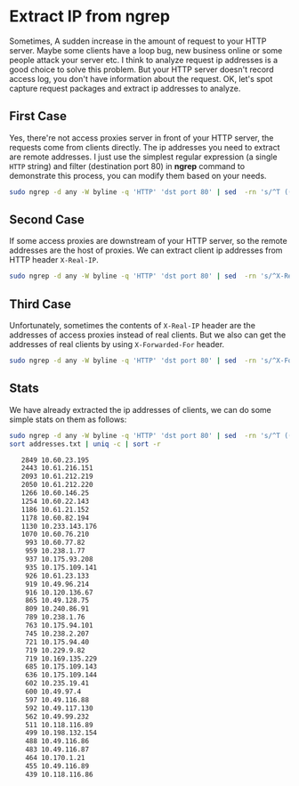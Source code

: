 # Extract IP from ngrep

Sometimes, A sudden increase in the amount of request to your HTTP server.  Maybe some clients have a loop bug, new business online or some people attack your server etc.
I think to analyze request ip addresses is a good choice to solve this problem. But your HTTP server doesn't record access log, you don't have information about the request.
OK, let's spot capture request packages and extract ip addresses to analyze.

## First Case

Yes, there're not access proxies server in front of your HTTP server, the requests come from clients directly. The ip addresses you need to extract are remote addresses.
I just use the simplest regular expression (a single `HTTP` string) and filter (destination port 80) in **ngrep** command to demonstrate this process, you can modify 
them based on your needs.

```bash
sudo ngrep -d any -W byline -q 'HTTP' 'dst port 80' | sed  -rn 's/^T (([0-9]{1,3}\.){3}[0-9]{1,3}).*->.*\[AP\].*$/\1/p'
```

## Second Case

If some access proxies are downstream of your HTTP server, so the remote addresses are the host of proxies. We can extract client ip addresses from HTTP header `X-Real-IP`.

```bash
sudo ngrep -d any -W byline -q 'HTTP' 'dst port 80' | sed  -rn 's/^X-Real-IP: (([0-9]{1,3}\.){3}[0-9]{1,3}).*$/\1/p'
```

## Third Case

Unfortunately, sometimes the contents of `X-Real-IP` header are the addresses of access proxies instead of real clients. But we also can get the addresses of real clients by 
using `X-Forwarded-For` header.

```bash
sudo ngrep -d any -W byline -q 'HTTP' 'dst port 80' | sed  -rn 's/^X-Forwarded-For: (([0-9]{1,3}\.){3}[0-9]{1,3}).*$/\1/p'
```

## Stats

We have already extracted the ip addresses of clients, we can do some simple stats on them as follows:

```bash
sudo ngrep -d any -W byline -q 'HTTP' 'dst port 80' | sed  -rn 's/^T (([0-9]{1,3}\.){3}[0-9]{1,3}).*\[AP\].*$/\1/p' > addresses.txt
sort addresses.txt | uniq -c | sort -r

   2849 10.60.23.195
   2443 10.61.216.151
   2093 10.61.212.219
   2050 10.61.212.220
   1266 10.60.146.25
   1254 10.60.22.143
   1186 10.61.21.152
   1178 10.60.82.194
   1130 10.233.143.176
   1070 10.60.76.210
    993 10.60.77.82
    959 10.238.1.77
    937 10.175.93.208
    935 10.175.109.141
    926 10.61.23.133
    919 10.49.96.214
    916 10.120.136.67
    865 10.49.128.75
    809 10.240.86.91
    789 10.238.1.76
    763 10.175.94.101
    745 10.238.2.207
    721 10.175.94.40
    719 10.229.9.82
    719 10.169.135.229
    685 10.175.109.143
    636 10.175.109.144
    602 10.235.19.41
    600 10.49.97.4
    597 10.49.116.88
    592 10.49.117.130
    562 10.49.99.232
    511 10.118.116.89
    499 10.198.132.154
    488 10.49.116.86
    483 10.49.116.87
    464 10.170.1.21
    455 10.49.116.89
    439 10.118.116.86
```
